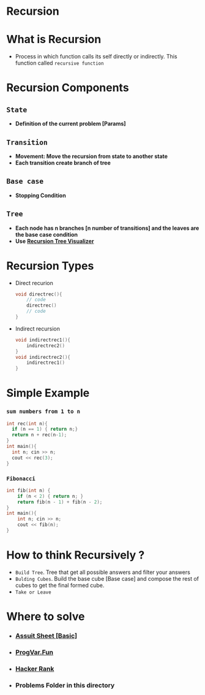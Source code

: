 # Recursion 
# What is Recursion
- Process in which function calls its self directly or indirectly. This function called `recursive function` 

# Recursion Components

## `State`
- **Definition of the current problem [Params]**
## `Transition`
- **Movement: Move the recursion from state to another state**
- **Each transition create branch of tree**
## `Base case`
- **Stopping Condition**
## `Tree`
- **Each node has n branches [n number of transitions] and the leaves are the base case condition**
- **Use** [**Recursion Tree Visualizer**](https://recursion.vercel.app/ "‌")


# Recursion Types 
- Direct recurion 
  ```cpp
  void directrec(){
      // code
      directrec()
      // code
  }
  ```

- Indirect recursion
  ```cpp
  void indirectrec1(){
      indirectrec2()
  }
  void indirectrec2(){
      indirectrec1()
  }
  ```


# Simple Example 
### `sum numbers from 1 to n` 
  ```cpp
  int rec(int n){
    if (n == 1) { return n;}
    return n + rec(n-1);
  }
  int main(){
    int n; cin >> n;
    cout << rec(3);
  }
  ```
  
### `Fibonacci`
```cpp
int fib(int n) {
    if (n < 2) { return n; }
    return fib(n - 1) + fib(n - 2);
}
int main(){
    int n; cin >> n;
    cout << fib(n);
}
```

# How to think Recursively ? 
- `Build Tree`. Tree that get all possible answers and filter your answers
- `Bulding Cubes`. Build the base cube [Base case] and compose the rest of cubes to get the final formed cube. 
- `Take or Leave`


# Where to solve 
- ### [Assuit Sheet [Basic]](https://codeforces.com/group/MWSDmqGsZm/contest/223339)
- ### [ProgVar.Fun](https://progvar.fun/problemsets/recursion)
- ### [Hacker Rank](https://www.hackerrank.com/domains/algorithms?filters%5Bsubdomains%5D%5B%5D=recursion)
- ### Problems Folder in this directory
